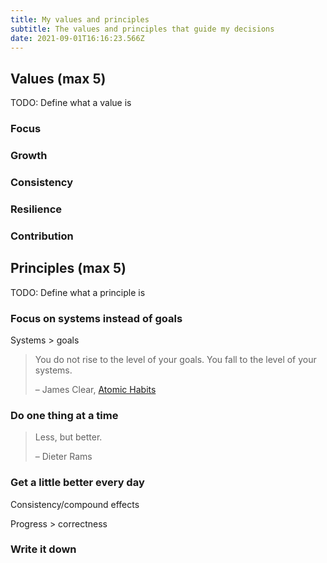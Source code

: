 ```yaml
---
title: My values and principles
subtitle: The values and principles that guide my decisions
date: 2021-09-01T16:16:23.566Z
---
```

## Values (max 5)

TODO: Define what a value is

### Focus

### Growth

### Consistency

### Resilience

### Contribution

## Principles (max 5)

TODO: Define what a principle is

### Focus on systems instead of goals

Systems > goals

> You do not rise to the level of your goals. You fall to the level of your systems.
>
> – James Clear, [Atomic Habits](https://jamesclear.com/atomic-habits)

### Do one thing at a time

> Less, but better.
>
> – Dieter Rams

### Get a little better every day

Consistency/compound effects

Progress > correctness

### Write it down